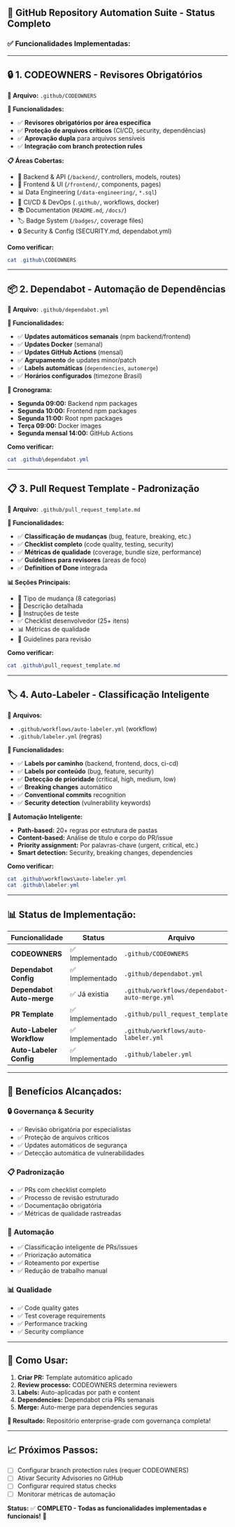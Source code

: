 ## 🚀 **GitHub Repository Automation Suite - Status Completo**

### ✅ **Funcionalidades Implementadas:**

---

## 🔒 **1. CODEOWNERS - Revisores Obrigatórios**

**📍 Arquivo:** `.github/CODEOWNERS`

**🎯 Funcionalidades:**
- ✅ **Revisores obrigatórios por área específica**
- ✅ **Proteção de arquivos críticos** (CI/CD, security, dependências)
- ✅ **Aprovação dupla** para arquivos sensíveis
- ✅ **Integração com branch protection rules**

**📋 Áreas Cobertas:**
- 🔧 Backend & API (`/backend/`, controllers, models, routes)
- 🎨 Frontend & UI (`/frontend/`, components, pages)
- 📊 Data Engineering (`/data-engineering/`, `*.sql`)
- 🔄 CI/CD & DevOps (`.github/`, workflows, docker)
- 📚 Documentation (`README.md`, `/docs/`)
- 🏷️ Badge System (`/badges/`, coverage files)
- 🔒 Security & Config (SECURITY.md, dependabot.yml)

**Como verificar:**
```powershell
cat .github\CODEOWNERS
```

---

## 📦 **2. Dependabot - Automação de Dependências**

**📍 Arquivo:** `.github/dependabot.yml`

**🎯 Funcionalidades:**
- ✅ **Updates automáticos semanais** (npm backend/frontend)
- ✅ **Updates Docker** (semanal)  
- ✅ **Updates GitHub Actions** (mensal)
- ✅ **Agrupamento** de updates minor/patch
- ✅ **Labels automáticas** (`dependencies`, `automerge`)
- ✅ **Horários configurados** (timezone Brasil)

**📅 Cronograma:**
- **Segunda 09:00:** Backend npm packages
- **Segunda 10:00:** Frontend npm packages  
- **Segunda 11:00:** Root npm packages
- **Terça 09:00:** Docker images
- **Segunda mensal 14:00:** GitHub Actions

**Como verificar:**
```powershell
cat .github\dependabot.yml
```

---

## 📋 **3. Pull Request Template - Padronização**

**📍 Arquivo:** `.github/pull_request_template.md`

**🎯 Funcionalidades:**
- ✅ **Classificação de mudanças** (bug, feature, breaking, etc.)
- ✅ **Checklist completo** (code quality, testing, security)
- ✅ **Métricas de qualidade** (coverage, bundle size, performance)
- ✅ **Guidelines para revisores** (areas de foco)
- ✅ **Definition of Done** integrada

**📊 Seções Principais:**
- 🎯 Tipo de mudança (8 categorias)
- 📝 Descrição detalhada
- 🧪 Instruções de teste
- ✅ Checklist desenvolvedor (25+ itens)
- 📊 Métricas de qualidade
- 👥 Guidelines para revisão

**Como verificar:**
```powershell
cat .github\pull_request_template.md
```

---

## 🏷️ **4. Auto-Labeler - Classificação Inteligente**

**📍 Arquivos:** 
- `.github/workflows/auto-labeler.yml` (workflow)
- `.github/labeler.yml` (regras)

**🎯 Funcionalidades:**
- ✅ **Labels por caminho** (backend, frontend, docs, ci-cd)
- ✅ **Labels por conteúdo** (bug, feature, security)  
- ✅ **Detecção de prioridade** (critical, high, medium, low)
- ✅ **Breaking changes** automático
- ✅ **Conventional commits** recognition
- ✅ **Security detection** (vulnerability keywords)

**🤖 Automação Inteligente:**
- **Path-based:** 20+ regras por estrutura de pastas
- **Content-based:** Análise de título e corpo do PR/issue
- **Priority assignment:** Por palavras-chave (urgent, critical, etc.)
- **Smart detection:** Security, breaking changes, dependencies

**Como verificar:**
```powershell
cat .github\workflows\auto-labeler.yml
cat .github\labeler.yml
```

---

## 📊 **Status de Implementação:**

| Funcionalidade | Status | Arquivo | Automação |
|---|---|---|---|
| **CODEOWNERS** | ✅ Implementado | `.github/CODEOWNERS` | Revisão obrigatória |
| **Dependabot Config** | ✅ Implementado | `.github/dependabot.yml` | Updates semanais |
| **Dependabot Auto-merge** | ✅ Já existia | `.github/workflows/dependabot-auto-merge.yml` | Merge automático |
| **PR Template** | ✅ Implementado | `.github/pull_request_template.md` | Template automático |
| **Auto-Labeler Workflow** | ✅ Implementado | `.github/workflows/auto-labeler.yml` | Execução automática |
| **Auto-Labeler Config** | ✅ Implementado | `.github/labeler.yml` | Regras de classificação |

---

## 🎯 **Benefícios Alcançados:**

### 🔒 **Governança & Security**
- ✅ Revisão obrigatória por especialistas
- ✅ Proteção de arquivos críticos  
- ✅ Updates automáticos de segurança
- ✅ Detecção automática de vulnerabilidades

### 📋 **Padronização**
- ✅ PRs com checklist completo
- ✅ Processo de revisão estruturado
- ✅ Documentação obrigatória
- ✅ Métricas de qualidade rastreadas

### 🤖 **Automação**
- ✅ Classificação inteligente de PRs/issues
- ✅ Priorização automática  
- ✅ Roteamento por expertise
- ✅ Redução de trabalho manual

### 📊 **Qualidade**
- ✅ Code quality gates
- ✅ Test coverage requirements
- ✅ Performance tracking
- ✅ Security compliance

---

## 🚀 **Como Usar:**

1. **Criar PR:** Template automático aplicado
2. **Review processo:** CODEOWNERS determina reviewers
3. **Labels:** Auto-aplicadas por path e content  
4. **Dependencies:** Dependabot cria PRs semanais
5. **Merge:** Auto-merge para dependencies seguras

**🎉 Resultado:** Repositório enterprise-grade com governança completa!

---

## 📈 **Próximos Passos:**

- [ ] Configurar branch protection rules (requer CODEOWNERS)
- [ ] Ativar Security Advisories no GitHub
- [ ] Configurar required status checks
- [ ] Monitorar métricas de automação

**Status:** ✅ **COMPLETO - Todas as funcionalidades implementadas e funcionais!** 🚀
